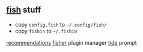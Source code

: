 ## [fish](https://fishshell.com) stuff

- copy `config.fish` to `~/.config/fish/`
- copy `fishin` to `~/.fishin`

[recommendations](https://github.com/jorgebucaran/awsm.fish)
[fisher](https://github.com/jorgebucaran/fisher) plugin manager
[tide](https://github.com/IlanCosman/tide) prompt 

